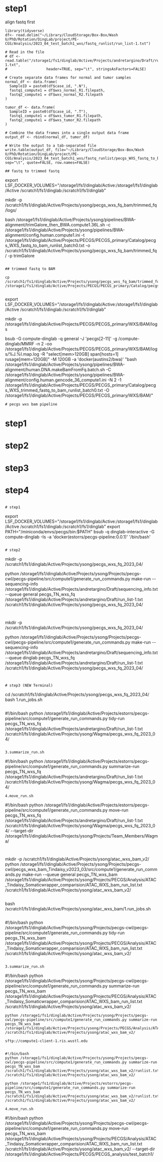# step1 

align fastq first

```
library(tidyverse)
df<- read.delim("~/Library/CloudStorage/Box-Box/Wash U/PhD/Rotation/DingLab/project/PE-CGS/Analysis/2023_04_test_batch1_wxs/fastq_runlist/run_list-1.txt")

# Read in the file
# df <- read.table("/storage1/fs1/dinglab/Active/Projects/andretargino/Draft/run_list-1.txt",
#                  header=TRUE, sep="\t", stringsAsFactors=FALSE)

# Create separate data frames for normal and tumor samples
normal_df <- data.frame(
  SampleID = paste0(df$case_id, ".N"),
  fastq1_compute1 = df$wxs_normal_R1.filepath,
  fastq2_compute1 = df$wxs_normal_R2.filepath
)

tumor_df <- data.frame(
  SampleID = paste0(df$case_id, ".T"),
  fastq1_compute1 = df$wxs_tumor_R1.filepath,
  fastq2_compute1 = df$wxs_tumor_R2.filepath
)

# Combine the data frames into a single output data frame
output_df <- rbind(normal_df, tumor_df)

# Write the output to a tab-separated file
write.table(output_df, file="~/Library/CloudStorage/Box-Box/Wash U/PhD/Rotation/DingLab/project/PE-CGS/Analysis/2023_04_test_batch1_wxs/fastq_runlist/pecgs_WXS_fastq_to_bam_runlist_batch0.txt", sep="\t", quote=FALSE, row.names=FALSE)

## fastq to trimmed fastq
```
export LSF_DOCKER_VOLUMES="/storage1/fs1/dinglab/Active:/storage1/fs1/dinglab/Active /scratch1/fs1/dinglab:/scratch1/fs1/dinglab"

mkdir -p /scratch1/fs1/dinglab/Active/Projects/ysong/pecgs_wxs_fq_bam/trimmed_fq/logs/

bash /storage1/fs1/dinglab/Active/Projects/ysong/pipelines/BWA-alignment/trimGalore_then_BWA.compute1.36L.sh -c /storage1/fs1/dinglab/Active/Projects/ysong/pipelines/BWA-alignment/config.human.compute1.ini -t /storage1/fs1/dinglab/Active/Projects/PECGS/PECGS_primary/Catalog/pecgs_WXS_fastq_to_bam_runlist_batch0.txt -o /scratch1/fs1/dinglab/Active/Projects/ysong/pecgs_wxs_fq_bam/trimmed_fq/ -p trimGalore
```

## trimmed fastq to BAM

cp /scratch1/fs1/dinglab/Active/Projects/ysong/pecgs_wxs_fq_bam/trimmed_fq/map.20230412.tsv /storage1/fs1/dinglab/Active/Projects/PECGS/PECGS_primary/Catalog/pecgs_WXS_trimmed_fastq_to_bam_runlist_batch0.txt


```
export LSF_DOCKER_VOLUMES="/storage1/fs1/dinglab/Active:/storage1/fs1/dinglab/Active /scratch1/fs1/dinglab:/scratch1/fs1/dinglab"

mkdir -p /storage1/fs1/dinglab/Active/Projects/PECGS/PECGS_primary/WXS/BAM/logs

bsub -G compute-dinglab -q general -J 'pecgs[2-11]' -g /compute-dinglab/MMRF -n 2 -oo /storage1/fs1/dinglab/Active/Projects/PECGS/PECGS_primary/WXS/BAM/logs/%J.%I.map.log -R "select[mem>120GB] span[hosts=1] rusage[mem=120GB]" -M 120GB -a 'docker(austins2/bwa)' "bash /storage1/fs1/dinglab/Active/Projects/ysong/pipelines/BWA-alignment/human.DNA.makeBamFromFq.batch.sh -C /storage1/fs1/dinglab/Active/Projects/ysong/pipelines/BWA-alignment/config.human.gencode_36_compute1.ini -N 2 -1 /storage1/fs1/dinglab/Active/Projects/PECGS/PECGS_primary/Catalog/pecgs_WXS_trimmed_fastq_to_bam_runlist_batch0.txt -O /storage1/fs1/dinglab/Active/Projects/PECGS/PECGS_primary/WXS/BAM/"

```
# pecgs wxs bam pipeline

```
# step1 

# step2

# step3

# step4

```

# step1 
```
export LSF_DOCKER_VOLUMES="/storage1/fs1/dinglab/Active:/storage1/fs1/dinglab/Active /scratch1/fs1/dinglab:/scratch1/fs1/dinglab"
export PATH="/miniconda/envs/pecgs/bin:$PATH"
bsub -q dinglab-interactive -G compute-dinglab -Is -a 'docker(estorrs/pecgs-pipeline:0.0.1)' '/bin/bash'
```

# step2

```
mkdir -p /scratch1/fs1/dinglab/Active/Projects/ysong/pecgs_wxs_fq_2023_04/

python /storage1/fs1/dinglab/Active/Projects/ysong/Projects/pecgs-cwl/pecgs-pipeline/src/compute1/generate_run_commands.py make-run --sequencing-info /storage1/fs1/dinglab/Active/Projects/andretargino/Draft/sequencing_info.txt --queue general pecgs_TN_wxs_fq /storage1/fs1/dinglab/Active/Projects/andretargino/Draft/run_list-1.txt /scratch1/fs1/dinglab/Active/Projects/ysong/pecgs_wxs_fq_2023_04/
```


```
mkdir -p /scratch1/fs1/dinglab/Active/Projects/ysong/pecgs_wxs_fq_2023_04/

python /storage1/fs1/dinglab/Active/Projects/ysong/Projects/pecgs-cwl/pecgs-pipeline/src/compute1/generate_run_commands.py make-run --sequencing-info /storage1/fs1/dinglab/Active/Projects/andretargino/Draft/sequencing_info.txt --queue dinglab pecgs_TN_wxs_fq /storage1/fs1/dinglab/Active/Projects/andretargino/Draft/run_list-1.txt /scratch1/fs1/dinglab/Active/Projects/ysong/pecgs_wxs_fq_2023_04/
```


# step3 (NEW Terminal)

```
cd /scratch1/fs1/dinglab/Active/Projects/ysong/pecgs_wxs_fq_2023_04/
bash 1.run_jobs.sh
```

```
#!/bin/bash
python /storage1/fs1/dinglab/Active/Projects/estorrs/pecgs-pipeline/src/compute1/generate_run_commands.py tidy-run pecgs_TN_wxs_fq /storage1/fs1/dinglab/Active/Projects/andretargino/Draft/run_list-1.txt /scratch1/fs1/dinglab/Active/Projects/ysong/Wagma/pecgs_wxs_fq_2023_04/
```

3.summarize_run.sh
```
#!/bin/bash
python /storage1/fs1/dinglab/Active/Projects/estorrs/pecgs-pipeline/src/compute1/generate_run_commands.py summarize-run pecgs_TN_wxs_fq /storage1/fs1/dinglab/Active/Projects/andretargino/Draft/run_list-1.txt /scratch1/fs1/dinglab/Active/Projects/ysong/Wagma/pecgs_wxs_fq_2023_04/
```
4.move_run.sh
```
#!/bin/bash
python /storage1/fs1/dinglab/Active/Projects/estorrs/pecgs-pipeline/src/compute1/generate_run_commands.py move-run pecgs_TN_wxs_fq /storage1/fs1/dinglab/Active/Projects/andretargino/Draft/run_list-1.txt /scratch1/fs1/dinglab/Active/Projects/ysong/Wagma/pecgs_wxs_fq_2023_04/ --target-dir /storage1/fs1/dinglab/Active/Projects/ysong/Projects/Team_Members/Wagma/
```


```
mkdir -p /scratch1/fs1/dinglab/Active/Projects/ysong/atac_wxs_bam_v2/
python /storage1/fs1/dinglab/Active/Projects/ysong/Projects/pecgs-cwl/pecgs_wxs_bam_Tindaisy_v2023_03/src/compute1/generate_run_commands.py make-run  --queue general pecgs_TN_wxs_bam /storage1/fs1/dinglab/Active/Projects/ysong/Projects/PECGS/Analysis/ATAC_Tindaisy_Somaticwrapper_comparision/ATAC_WXS_bam_run_list.txt /scratch1/fs1/dinglab/Active/Projects/ysong/atac_wxs_bam_v2/
```

```
bash /scratch1/fs1/dinglab/Active/Projects/ysong/atac_wxs_bam/1.run_jobs.sh
```
```
#!/bin/bash
python /storage1/fs1/dinglab/Active/Projects/ysong/Projects/pecgs-cwl/pecgs-pipeline/src/compute1/generate_run_commands.py tidy-run pecgs_TN_wxs_bam /storage1/fs1/dinglab/Active/Projects/ysong/Projects/PECGS/Analysis/ATAC_Tindaisy_Somaticwrapper_comparision/ATAC_WXS_bam_run_list.txt /scratch1/fs1/dinglab/Active/Projects/ysong/atac_wxs_bam_v2/
```

3.summarize_run.sh
```
#!/bin/bash
python /storage1/fs1/dinglab/Active/Projects/ysong/Projects/pecgs-cwl/pecgs-pipeline/src/compute1/generate_run_commands.py summarize-run pecgs_TN_wxs_bam /storage1/fs1/dinglab/Active/Projects/ysong/Projects/PECGS/Analysis/ATAC_Tindaisy_Somaticwrapper_comparision/ATAC_WXS_bam_run_list.txt /scratch1/fs1/dinglab/Active/Projects/ysong/atac_wxs_bam_v2/
```
python /storage1/fs1/dinglab/Active/Projects/ysong/Projects/pecgs-cwl/pecgs-pipeline/src/compute1/generate_run_commands.py summarize-run pecgs_TN_wxs_bam /storage1/fs1/dinglab/Active/Projects/ysong/Projects/PECGS/Analysis/ATAC_Tindaisy_Somaticwrapper_comparision/ATAC_WXS_bam_run_list.txt /scratch1/fs1/dinglab/Active/Projects/ysong/atac_wxs_bam_v2/

sftp://compute1-client-1.ris.wustl.edu


#!/bin/bash
python /storage1/fs1/dinglab/Active/Projects/ysong/Projects/pecgs-cwl/pecgs-pipeline/src/compute1/generate_run_commands.py summarize-run pecgs_TN_wxs_bam /scratch1/fs1/dinglab/Active/Projects/ysong/atac_wxs_bam_v2/runlist.txt /scratch1/fs1/dinglab/Active/Projects/ysong/atac_wxs_bam_v2/

python /storage1/fs1/dinglab/Active/Projects/estorrs/pecgs-pipeline/src/compute1/generate_run_commands.py summarize-run pecgs_TN_wxs_bam /scratch1/fs1/dinglab/Active/Projects/ysong/atac_wxs_bam_v2/runlist.txt /scratch1/fs1/dinglab/Active/Projects/ysong/atac_wxs_bam_v2/

4.move_run.sh
```
#!/bin/bash
python /storage1/fs1/dinglab/Active/Projects/ysong/Projects/pecgs-cwl/pecgs-pipeline/src/compute1/generate_run_commands.py move-run pecgs_TN_wxs_bam /storage1/fs1/dinglab/Active/Projects/ysong/Projects/PECGS/Analysis/ATAC_Tindaisy_Somaticwrapper_comparision/ATAC_WXS_bam_run_list.txt /scratch1/fs1/dinglab/Active/Projects/ysong/atac_wxs_bam_v2/ --target-dir /storage1/fs1/dinglab/Active/Projects/PECGS/PECGS_analysis/test_batch1/
```
